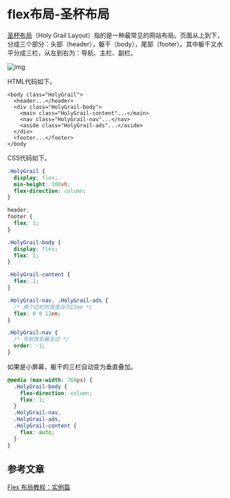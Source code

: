 # flex布局-圣杯布局

[圣杯布局](https://en.wikipedia.org/wiki/Holy_Grail_(web_design))（Holy Grail Layout）指的是一种最常见的网站布局。页面从上到下，分成三个部分：头部（header），躯干（body），尾部（footer）。其中躯干又水平分成三栏，从左到右为：导航、主栏、副栏。

![img](https://gitee.com/zszdevelop/blogimage/raw/master/img/bg2015071323.png)

HTML代码如下。

 ```markup
 <body class="HolyGrail">
   <header...</header>
   <div class="HolyGrail-body">
     <main class="HolyGrail-content"...</main>
     <nav class="HolyGrail-nav"...</nav>
     <aside class="HolyGrail-ads"...</aside>
   </div>
   <footer...</footer>
 </body
 ```

CSS代码如下。

 ```css
 .HolyGrail {
   display: flex;
   min-height: 100vh;
   flex-direction: column;
 }
 
 header,
 footer {
   flex: 1;
 }
 
 .HolyGrail-body {
   display: flex;
   flex: 1;
 }
 
 .HolyGrail-content {
   flex: 1;
 }
 
 .HolyGrail-nav, .HolyGrail-ads {
   /* 两个边栏的宽度设为12em */
   flex: 0 0 12em;
 }
 
 .HolyGrail-nav {
   /* 导航放到最左边 */
   order: -1;
 }
 ```

如果是小屏幕，躯干的三栏自动变为垂直叠加。

 ```css
 @media (max-width: 768px) {
   .HolyGrail-body {
     flex-direction: column;
     flex: 1;
   }
   .HolyGrail-nav,
   .HolyGrail-ads,
   .HolyGrail-content {
     flex: auto;
   }
 }
 ```

## 参考文章

[Flex 布局教程：实例篇](http://www.ruanyifeng.com/blog/2015/07/flex-examples.html)